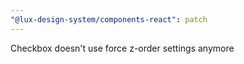 ```yaml
---
"@lux-design-system/components-react": patch
---
```


Checkbox doesn't use force z-order settings anymore
